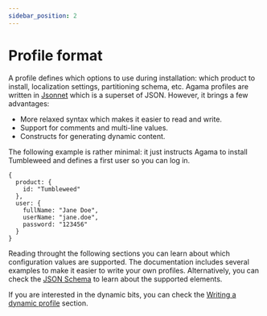 ```yaml
---
sidebar_position: 2
---
```


# Profile format

A profile defines which options to use during installation: which product to install, localization
settings, partitioning schema, etc. Agama profiles are written in [Jsonnet](https://jsonnet.org/)
which is a superset of JSON. However, it brings a few advantages:

- More relaxed syntax which makes it easier to read and write.
- Support for comments and multi-line values.
- Constructs for generating dynamic content.

The following example is rather minimal: it just instructs Agama to install Tumbleweed and defines a
first user so you can log in.

```jsonnet
{
  product: {
    id: "Tumbleweed"
  },
  user: {
    fullName: "Jane Doe",
    userName: "jane.doe",
    password: "123456"
  }
}
```

Reading throught the following sections you can learn about which configuration values are
supported. The documentation includes several examples to make it easier to write your own profiles.
Alternatively, you can check the
[JSON Schema](https://github.com/openSUSE/agama/blob/master/rust/agama-lib/share/profile.schema.json)
to learn about the supported elements.

If you are interested in the dynamic bits, you can check the [Writing a dynamic profile](./dynamic)
section.

